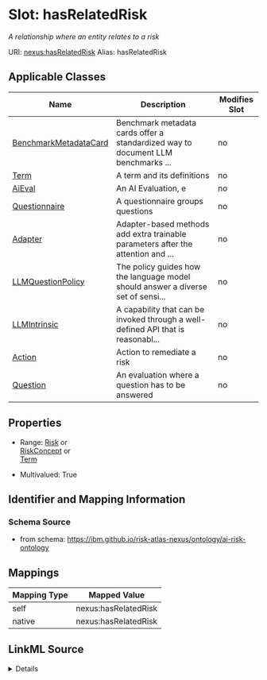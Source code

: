 

# Slot: hasRelatedRisk


_A relationship where an entity relates to a risk_





URI: [nexus:hasRelatedRisk](https://ibm.github.io/risk-atlas-nexus/ontology/hasRelatedRisk)
Alias: hasRelatedRisk

<!-- no inheritance hierarchy -->





## Applicable Classes

| Name | Description | Modifies Slot |
| --- | --- | --- |
| [BenchmarkMetadataCard](BenchmarkMetadataCard.md) | Benchmark metadata cards offer a standardized way to document LLM benchmarks ... |  no  |
| [Term](Term.md) | A term and its definitions |  no  |
| [AiEval](AiEval.md) | An AI Evaluation, e |  no  |
| [Questionnaire](Questionnaire.md) | A questionnaire groups questions |  no  |
| [Adapter](Adapter.md) | Adapter-based methods add extra trainable parameters after the attention and ... |  no  |
| [LLMQuestionPolicy](LLMQuestionPolicy.md) | The policy guides how the language model should answer a diverse set of sensi... |  no  |
| [LLMIntrinsic](LLMIntrinsic.md) | A capability that can be invoked through a well-defined API that is reasonabl... |  no  |
| [Action](Action.md) | Action to remediate a risk |  no  |
| [Question](Question.md) | An evaluation where a question has to be answered |  no  |







## Properties

* Range: [Risk](Risk.md)&nbsp;or&nbsp;<br />[RiskConcept](RiskConcept.md)&nbsp;or&nbsp;<br />[Term](Term.md)

* Multivalued: True





## Identifier and Mapping Information







### Schema Source


* from schema: https://ibm.github.io/risk-atlas-nexus/ontology/ai-risk-ontology




## Mappings

| Mapping Type | Mapped Value |
| ---  | ---  |
| self | nexus:hasRelatedRisk |
| native | nexus:hasRelatedRisk |




## LinkML Source

<details>
```yaml
name: hasRelatedRisk
description: A relationship where an entity relates to a risk
from_schema: https://ibm.github.io/risk-atlas-nexus/ontology/ai-risk-ontology
rank: 1000
domain: Any
alias: hasRelatedRisk
domain_of:
- Term
- LLMQuestionPolicy
- Action
- AiEval
- BenchmarkMetadataCard
- Adapter
- LLMIntrinsic
range: Risk
multivalued: true
inlined: false
any_of:
- range: RiskConcept
- range: Term

```
</details>
